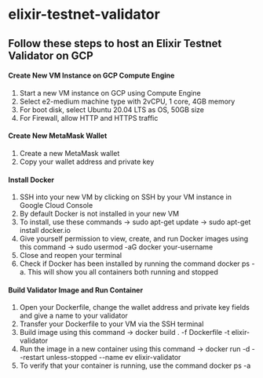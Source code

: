 # elixir-testnet-validator

## Follow these steps to host an Elixir Testnet Validator on GCP

#### Create New VM Instance on GCP Compute Engine
1. Start a new VM instance on GCP using Compute Engine 
2. Select e2-medium machine type with 2vCPU, 1 core, 4GB memory
3. For boot disk, select Ubuntu 20.04 LTS as OS, 50GB size
4. For Firewall, allow HTTP and HTTPS traffic

#### Create New MetaMask Wallet
1. Create a new MetaMask wallet
2. Copy your wallet address and private key

#### Install Docker
1. SSH into your new VM by clicking on SSH by your VM instance in Google Cloud Console
2. By default Docker is not installed in your new VM
3. To install, use these commands -> sudo apt-get update -> sudo apt-get install docker.io
4. Give yourself permission to view, create, and run Docker images using this command -> sudo usermod -aG docker your-username
5. Close and reopen your terminal
5. Check if Docker has been installed by running the command docker ps -a. This will show you all containers both running and stopped

#### Build Validator Image and Run Container
1. Open your Dockerfile, change the wallet address and private key fields and give a name to your validator
2. Transfer your Dockerfile to your VM via the SSH terminal
3. Build image using this command -> docker build . -f Dockerfile -t elixir-validator
4. Run the image in a new container using this command -> docker run -d --restart unless-stopped --name ev elixir-validator
5. To verify that your container is running, use the command docker ps -a